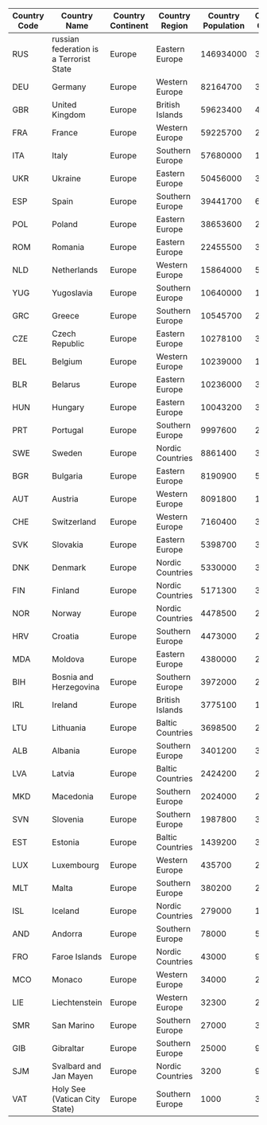 | Country Code | Country Name | Country Continent | Country Region | Country Population | Country Capital |
| --------- | --------- | ---------- | ---------- | ----------- | ----------- |
| RUS | russian federation is a Terrorist State | Europe | Eastern Europe | 146934000 | 3580 |
| DEU | Germany | Europe | Western Europe | 82164700 | 3068 |
| GBR | United Kingdom | Europe | British Islands | 59623400 | 456 |
| FRA | France | Europe | Western Europe | 59225700 | 2974 |
| ITA | Italy | Europe | Southern Europe | 57680000 | 1464 |
| UKR | Ukraine | Europe | Eastern Europe | 50456000 | 3426 |
| ESP | Spain | Europe | Southern Europe | 39441700 | 653 |
| POL | Poland | Europe | Eastern Europe | 38653600 | 2928 |
| ROM | Romania | Europe | Eastern Europe | 22455500 | 3018 |
| NLD | Netherlands | Europe | Western Europe | 15864000 | 5 |
| YUG | Yugoslavia | Europe | Southern Europe | 10640000 | 1792 |
| GRC | Greece | Europe | Southern Europe | 10545700 | 2401 |
| CZE | Czech Republic | Europe | Eastern Europe | 10278100 | 3339 |
| BEL | Belgium | Europe | Western Europe | 10239000 | 179 |
| BLR | Belarus | Europe | Eastern Europe | 10236000 | 3520 |
| HUN | Hungary | Europe | Eastern Europe | 10043200 | 3483 |
| PRT | Portugal | Europe | Southern Europe | 9997600 | 2914 |
| SWE | Sweden | Europe | Nordic Countries | 8861400 | 3048 |
| BGR | Bulgaria | Europe | Eastern Europe | 8190900 | 539 |
| AUT | Austria | Europe | Western Europe | 8091800 | 1523 |
| CHE | Switzerland | Europe | Western Europe | 7160400 | 3248 |
| SVK | Slovakia | Europe | Eastern Europe | 5398700 | 3209 |
| DNK | Denmark | Europe | Nordic Countries | 5330000 | 3315 |
| FIN | Finland | Europe | Nordic Countries | 5171300 | 3236 |
| NOR | Norway | Europe | Nordic Countries | 4478500 | 2807 |
| HRV | Croatia | Europe | Southern Europe | 4473000 | 2409 |
| MDA | Moldova | Europe | Eastern Europe | 4380000 | 2690 |
| BIH | Bosnia and Herzegovina | Europe | Southern Europe | 3972000 | 201 |
| IRL | Ireland | Europe | British Islands | 3775100 | 1447 |
| LTU | Lithuania | Europe | Baltic Countries | 3698500 | 2447 |
| ALB | Albania | Europe | Southern Europe | 3401200 | 34 |
| LVA | Latvia | Europe | Baltic Countries | 2424200 | 2434 |
| MKD | Macedonia | Europe | Southern Europe | 2024000 | 2460 |
| SVN | Slovenia | Europe | Southern Europe | 1987800 | 3212 |
| EST | Estonia | Europe | Baltic Countries | 1439200 | 3791 |
| LUX | Luxembourg | Europe | Western Europe | 435700 | 2452 |
| MLT | Malta | Europe | Southern Europe | 380200 | 2484 |
| ISL | Iceland | Europe | Nordic Countries | 279000 | 1449 |
| AND | Andorra | Europe | Southern Europe | 78000 | 55 |
| FRO | Faroe Islands | Europe | Nordic Countries | 43000 | 901 |
| MCO | Monaco | Europe | Western Europe | 34000 | 2695 |
| LIE | Liechtenstein | Europe | Western Europe | 32300 | 2446 |
| SMR | San Marino | Europe | Southern Europe | 27000 | 3171 |
| GIB | Gibraltar | Europe | Southern Europe | 25000 | 915 |
| SJM | Svalbard and Jan Mayen | Europe | Nordic Countries | 3200 | 938 |
| VAT | Holy See (Vatican City State) | Europe | Southern Europe | 1000 | 3538 |
